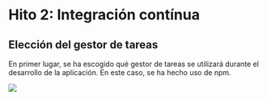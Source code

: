 # Hito 2: Integración contínua

## Elección del gestor de tareas
En primer lugar, se ha escogido qué gestor de tareas se utilizará durante el desarrollo de la aplicación.
En este caso, se ha hecho uso de npm.

<img src="https://img.shields.io/badge/NPM-%23CB3837.svg?style=for-the-badge&logo=npm&logoColor=white">
